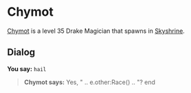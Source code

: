 # Chymot



[Chymot](/npc/114555) is a level 35 Drake Magician that spawns in [Skyshrine](/zone/114).



## Dialog

**You say:** `hail`



>**Chymot says:** Yes, " .. e.other:Race() .. "?
end
